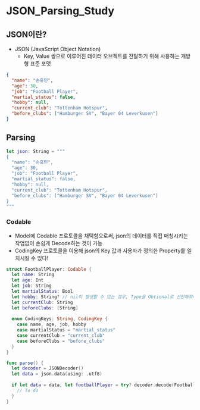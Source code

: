 # JSON_Parsing_Study

## JSON이란?
- JSON (JavaScript Object Notation)
  - Key, Value 쌍으로 이루어진 데이터 오브젝트를 전달하기 위해 사용하는 개방형 표준 포맷
```json
{
  "name": "손흥민",
  "age": 30,
  "job": "Football Player",
  "martial_status": false,
  "hobby": null,
  "current_club": "Tottenham Hotspur",
  "before_clubs": ["Hamburger SV", "Bayer 04 Leverkusen"]
}
```

## Parsing
```swift
let json: String = """
{
  "name": "손흥민",
  "age": 30,
  "job": "Football Player",
  "martial_status": false,
  "hobby": null,
  "current_club": "Tottenham Hotspur",
  "before_clubs": ["Hamburger SV", "Bayer 04 Leverkusen"]
}
"""
```

### Codable
- Model에 Codable 프로토콜을 채택함으로써, json의 데이터를 직접 매칭시키는 작업없이 손쉽게 Decode하는 것이 가능
- CodingKey 프로토콜을 이용해 json의 Key 값과 사용자가 정의한 Property를 일치시킬 수 있다!

```swift
struct FootballPlayer: Codable {
  let name: String
  let age: Int
  let job: String
  let martialStatus: Bool
  let hobby: String? // nil이 발생할 수 있는 경우, Type을 Obtional로 선언해줘야 에러가 발생하지 않는다!
  let currentClub: String
  let beforeClubs: [String]
  
  enum CodingKeys: String, CodingKey {
    case name, age, job, hobby
    case martialStatus = "martial_status"
    case currentClub = "current_club"
    case beforeClubs = "before_clubs"
  }
}

func parse() {
  let decoder = JSONDecoder()
  let data = json.data(using: .utf8)
  
  if let data = data, let footballPlayer = try? decoder.decode(FootballPlayer.self, data: data) {
    // To do
  }
}
```
